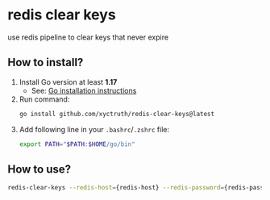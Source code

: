 # redis clear keys

use redis pipeline to clear keys that never expire

## How to install?

1. Install Go version at least **1.17**
    * See: [Go installation instructions](https://go.dev/doc/install)
2. Run command:
   ```bash
   go install github.com/xyctruth/redis-clear-keys@latest
   ```
3. Add following line in your `.bashrc`/`.zshrc` file:
   ```bash
   export PATH="$PATH:$HOME/go/bin"
   ```

## How to use?

```bash
redis-clear-keys --redis-host={redis-host} --redis-password={redis-password}
```
